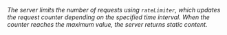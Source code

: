 *The server limits the number of requests using `rateLimiter`, which updates the request counter depending on the specified time interval.
When the counter reaches the maximum value, the server returns static content.*
